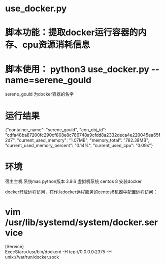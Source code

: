 # use_docker.py
# 脚本功能：提取docker运行容器的内存、cpu资源消耗信息
# 脚本使用： python3 use_docker.py --name=serene_gould 
serene_gould 为docker容器的名字
# 运行结果
{"container_name": "serene_gould", "con_obj_id": "cdfa48ba87200fc290cf808e8c786748a9cfdd8a2332deca4e220045ea65f2d7", "current_used_memory": "1.07MB", "memory_total": "782.38MB", "current_used_memory_percent": "0.14%", "current_used_cpu": "0.09s"}

# 环境
宿主主机 系统mac
python版本 3.9.6
虚拟机系统 centos 8 安装docker

docker开放远程访问，在作为docker远程服务的centos8机器中配置远程访问：
# vim /usr/lib/systemd/system/docker.service  
[Service]  
ExecStart=/usr/bin/dockerd -H tcp://0.0.0.0:2375 -H unix://var/run/docker.sock  

